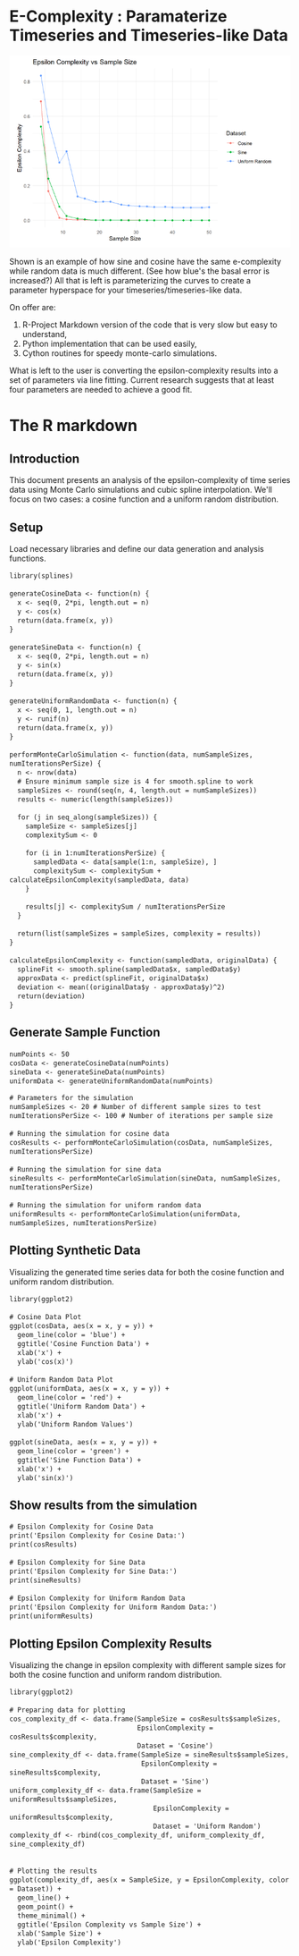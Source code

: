 # E-Complexity : Paramaterize Timeseries and Timeseries-like Data

![The curve genrated by the code](https://raw.githubusercontent.com/subsilico/ecomplexity/main/ecomplexitycurve.png)

Shown is an example of how sine and cosine have the same e-complexity while random data is much different. (See how blue's the basal error is increased?) All that is left is parameterizing the curves to create a parameter hyperspace for your timeseries/timeseries-like data. 

On offer are: 
1) R-Project Markdown version of the code that is very slow but easy to understand,
2) Python implementation that can be used easily,
3) Cython routines for speedy monte-carlo simulations.

What is left to the user is converting the epsilon-complexity results into a set of parameters via line fitting. Current research suggests that at least four parameters are needed to achieve a good fit.

# The R markdown

## Introduction

This document presents an analysis of the epsilon-complexity of time series data using Monte Carlo simulations and cubic spline interpolation. We'll focus on two cases: a cosine function and a uniform random distribution.

## Setup

Load necessary libraries and define our data generation and analysis functions.

```{r setup}
library(splines)

generateCosineData <- function(n) {
  x <- seq(0, 2*pi, length.out = n)
  y <- cos(x)
  return(data.frame(x, y))
}

generateSineData <- function(n) {
  x <- seq(0, 2*pi, length.out = n)
  y <- sin(x)
  return(data.frame(x, y))
}

generateUniformRandomData <- function(n) {
  x <- seq(0, 1, length.out = n)
  y <- runif(n)
  return(data.frame(x, y))
}

performMonteCarloSimulation <- function(data, numSampleSizes, numIterationsPerSize) {
  n <- nrow(data)
  # Ensure minimum sample size is 4 for smooth.spline to work
  sampleSizes <- round(seq(n, 4, length.out = numSampleSizes))
  results <- numeric(length(sampleSizes))

  for (j in seq_along(sampleSizes)) {
    sampleSize <- sampleSizes[j]
    complexitySum <- 0

    for (i in 1:numIterationsPerSize) {
      sampledData <- data[sample(1:n, sampleSize), ]
      complexitySum <- complexitySum + calculateEpsilonComplexity(sampledData, data)
    }

    results[j] <- complexitySum / numIterationsPerSize
  }

  return(list(sampleSizes = sampleSizes, complexity = results))
}

calculateEpsilonComplexity <- function(sampledData, originalData) {
  splineFit <- smooth.spline(sampledData$x, sampledData$y)
  approxData <- predict(splineFit, originalData$x)
  deviation <- mean((originalData$y - approxData$y)^2)
  return(deviation)
}
```

## Generate Sample Function
```{r generate}
numPoints <- 50
cosData <- generateCosineData(numPoints)
sineData <- generateSineData(numPoints)
uniformData <- generateUniformRandomData(numPoints)
```

```{r run-simulation}
# Parameters for the simulation
numSampleSizes <- 20 # Number of different sample sizes to test
numIterationsPerSize <- 100 # Number of iterations per sample size

# Running the simulation for cosine data
cosResults <- performMonteCarloSimulation(cosData, numSampleSizes, numIterationsPerSize)

# Running the simulation for sine data
sineResults <- performMonteCarloSimulation(sineData, numSampleSizes, numIterationsPerSize)

# Running the simulation for uniform random data
uniformResults <- performMonteCarloSimulation(uniformData, numSampleSizes, numIterationsPerSize)
```

## Plotting Synthetic Data

Visualizing the generated time series data for both the cosine function and uniform random distribution.

```{r plot-synthetic-data}
library(ggplot2)

# Cosine Data Plot
ggplot(cosData, aes(x = x, y = y)) +
  geom_line(color = 'blue') +
  ggtitle('Cosine Function Data') +
  xlab('x') +
  ylab('cos(x)')

# Uniform Random Data Plot
ggplot(uniformData, aes(x = x, y = y)) +
  geom_line(color = 'red') +
  ggtitle('Uniform Random Data') +
  xlab('x') +
  ylab('Uniform Random Values')

ggplot(sineData, aes(x = x, y = y)) +
  geom_line(color = 'green') +
  ggtitle('Sine Function Data') +
  xlab('x') +
  ylab('sin(x)')

```



## Show results from the simulation

```{r}
# Epsilon Complexity for Cosine Data
print('Epsilon Complexity for Cosine Data:')
print(cosResults)

# Epsilon Complexity for Sine Data
print('Epsilon Complexity for Sine Data:')
print(sineResults)

# Epsilon Complexity for Uniform Random Data
print('Epsilon Complexity for Uniform Random Data:')
print(uniformResults)
```

## Plotting Epsilon Complexity Results

Visualizing the change in epsilon complexity with different sample sizes for both the cosine function and uniform random distribution.

```{r plot-epsilon-complexity}
library(ggplot2)

# Preparing data for plotting
cos_complexity_df <- data.frame(SampleSize = cosResults$sampleSizes, 
                                EpsilonComplexity = cosResults$complexity, 
                                Dataset = 'Cosine')
sine_complexity_df <- data.frame(SampleSize = sineResults$sampleSizes, 
                                 EpsilonComplexity = sineResults$complexity, 
                                 Dataset = 'Sine')
uniform_complexity_df <- data.frame(SampleSize = uniformResults$sampleSizes, 
                                    EpsilonComplexity = uniformResults$complexity, 
                                    Dataset = 'Uniform Random')
complexity_df <- rbind(cos_complexity_df, uniform_complexity_df, sine_complexity_df)


# Plotting the results
ggplot(complexity_df, aes(x = SampleSize, y = EpsilonComplexity, color = Dataset)) +
  geom_line() +
  geom_point() +
  theme_minimal() +
  ggtitle('Epsilon Complexity vs Sample Size') +
  xlab('Sample Size') +
  ylab('Epsilon Complexity')
```
